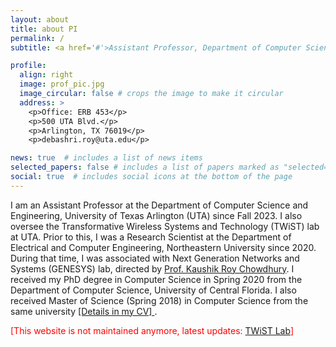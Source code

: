 ```yaml
---
layout: about
title: about PI
permalink: /
subtitle: <a href='#'>Assistant Professor, Department of Computer Science and Engineering, University of Texas Arlington</a>.

profile:
  align: right
  image: prof_pic.jpg
  image_circular: false # crops the image to make it circular
  address: >
    <p>Office: ERB 453</p>
    <p>500 UTA Blvd.</p>
    <p>Arlington, TX 76019</p>
    <p>debashri.roy@uta.edu</p>

news: true  # includes a list of news items
selected_papers: false # includes a list of papers marked as "selected={true}"
social: true  # includes social icons at the bottom of the page
---
```

I am an Assistant Professor at the Department of Computer Science and Engineering, University of Texas Arlington (UTA) since Fall 2023. I also oversee the Transformative Wireless Systems and Technology (TWiST) lab at UTA. Prior to this, I was a Research Scientist at the Department of Electrical and Computer Engineering, Northeastern University since 2020. During that time, I was associated with Next Generation Networks and Systems (GENESYS) lab, directed by <a href= "https://genesys-lab.org" parent = '_blank'> Prof. Kaushik Roy Chowdhury</a>. I received my PhD degree in Computer Science in Spring 2020 from the Department of Computer Science, University of Central Florida. I also received Master of Science (Spring 2018) in Computer Science from the same university <a href= "https://debashriroy.github.io/assets/pdf/Debashri_Roy_Latest_CV_2024.pdf" parent='_blank'>[Details in my CV] </a>.

<font color="#ff0000"> [This website is not maintained anymore, latest updates:  <a href= "https://twistlab.uta.edu" parent='_blank'> TWiST Lab</a>]</font>

